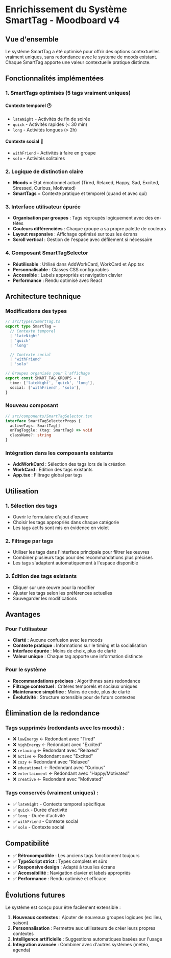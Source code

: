 # Enrichissement du Système SmartTag - Moodboard v4

## Vue d'ensemble

Le système SmartTag a été optimisé pour offrir des options contextuelles vraiment uniques, sans redondance avec le système de moods existant. Chaque SmartTag apporte une valeur contextuelle pratique distincte.

## Fonctionnalités implémentées

### 1. SmartTags optimisés (5 tags vraiment uniques)

#### **Contexte temporel** 🕐

- `lateNight` - Activités de fin de soirée
- `quick` - Activités rapides (< 30 min)
- `long` - Activités longues (> 2h)

#### **Contexte social** 👥

- `withFriend` - Activités à faire en groupe
- `solo` - Activités solitaires

### 2. Logique de distinction claire

- **Moods** = État émotionnel actuel (Tired, Relaxed, Happy, Sad, Excited, Stressed, Curious, Motivated)
- **SmartTags** = Contexte pratique et temporel (quand et avec qui)

### 3. Interface utilisateur épurée

- **Organisation par groupes** : Tags regroupés logiquement avec des en-têtes
- **Couleurs différenciées** : Chaque groupe a sa propre palette de couleurs
- **Layout responsive** : Affichage optimisé sur tous les écrans
- **Scroll vertical** : Gestion de l'espace avec défilement si nécessaire

### 4. Composant SmartTagSelector

- **Réutilisable** : Utilisé dans AddWorkCard, WorkCard et App.tsx
- **Personnalisable** : Classes CSS configurables
- **Accessible** : Labels appropriés et navigation clavier
- **Performance** : Rendu optimisé avec React

## Architecture technique

### Modifications des types

```typescript
// src/types/SmartTag.ts
export type SmartTag =
  // Contexte temporel
  | 'lateNight'
  | 'quick'
  | 'long'

  // Contexte social
  | 'withFriend'
  | 'solo'

// Groupes organisés pour l'affichage
export const SMART_TAG_GROUPS = {
  time: ['lateNight', 'quick', 'long'],
  social: ['withFriend', 'solo'],
}
```

### Nouveau composant

```typescript
// src/components/SmartTagSelector.tsx
interface SmartTagSelectorProps {
  activeTags: SmartTag[]
  onTagToggle: (tag: SmartTag) => void
  className?: string
}
```

### Intégration dans les composants existants

- **AddWorkCard** : Sélection des tags lors de la création
- **WorkCard** : Édition des tags existants
- **App.tsx** : Filtrage global par tags

## Utilisation

### 1. **Sélection des tags**

- Ouvrir le formulaire d'ajout d'œuvre
- Choisir les tags appropriés dans chaque catégorie
- Les tags actifs sont mis en évidence en violet

### 2. **Filtrage par tags**

- Utiliser les tags dans l'interface principale pour filtrer les œuvres
- Combiner plusieurs tags pour des recommandations plus précises
- Les tags s'adaptent automatiquement à l'espace disponible

### 3. **Édition des tags existants**

- Cliquer sur une œuvre pour la modifier
- Ajuster les tags selon les préférences actuelles
- Sauvegarder les modifications

## Avantages

### **Pour l'utilisateur**

- **Clarté** : Aucune confusion avec les moods
- **Contexte pratique** : Informations sur le timing et la socialisation
- **Interface épurée** : Moins de choix, plus de clarté
- **Valeur unique** : Chaque tag apporte une information distincte

### **Pour le système**

- **Recommandations précises** : Algorithmes sans redondance
- **Filtrage contextuel** : Critères temporels et sociaux uniques
- **Maintenance simplifiée** : Moins de code, plus de clarté
- **Évolutivité** : Structure extensible pour de futurs contextes

## Élimination de la redondance

### **Tags supprimés (redondants avec les moods) :**

- ❌ `lowEnergy` ← Redondant avec "Tired"
- ❌ `highEnergy` ← Redondant avec "Excited"
- ❌ `relaxing` ← Redondant avec "Relaxed"
- ❌ `active` ← Redondant avec "Excited"
- ❌ `cozy` ← Redondant avec "Relaxed"
- ❌ `educational` ← Redondant avec "Curious"
- ❌ `entertainment` ← Redondant avec "Happy/Motivated"
- ❌ `creative` ← Redondant avec "Motivated"

### **Tags conservés (vraiment uniques) :**

- ✅ `lateNight` - Contexte temporel spécifique
- ✅ `quick` - Durée d'activité
- ✅ `long` - Durée d'activité
- ✅ `withFriend` - Contexte social
- ✅ `solo` - Contexte social

## Compatibilité

- ✅ **Rétrocompatible** : Les anciens tags fonctionnent toujours
- ✅ **TypeScript strict** : Types complets et sûrs
- ✅ **Responsive design** : Adapté à tous les écrans
- ✅ **Accessibilité** : Navigation clavier et labels appropriés
- ✅ **Performance** : Rendu optimisé et efficace

## Évolutions futures

Le système est conçu pour être facilement extensible :

1. **Nouveaux contextes** : Ajouter de nouveaux groupes logiques (ex: lieu, saison)
2. **Personnalisation** : Permettre aux utilisateurs de créer leurs propres contextes
3. **Intelligence artificielle** : Suggestions automatiques basées sur l'usage
4. **Intégration avancée** : Combiner avec d'autres systèmes (météo, agenda)
